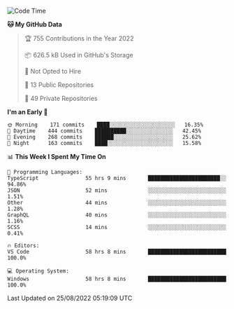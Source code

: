 <!--START_SECTION:waka-->
![Code Time](http://img.shields.io/badge/Code%20Time-2%2C877%20hrs%2051%20mins-blue)

**🐱 My GitHub Data** 

> 🏆 755 Contributions in the Year 2022
 > 
> 📦 626.5 kB Used in GitHub's Storage 
 > 
> 🚫 Not Opted to Hire
 > 
> 📜 13 Public Repositories 
 > 
> 🔑 49 Private Repositories  
 > 
**I'm an Early 🐤** 

```text
🌞 Morning    171 commits    ████░░░░░░░░░░░░░░░░░░░░░   16.35% 
🌆 Daytime    444 commits    ██████████░░░░░░░░░░░░░░░   42.45% 
🌃 Evening    268 commits    ██████░░░░░░░░░░░░░░░░░░░   25.62% 
🌙 Night      163 commits    ████░░░░░░░░░░░░░░░░░░░░░   15.58%

```


📊 **This Week I Spent My Time On** 

```text
💬 Programming Languages: 
TypeScript               55 hrs 9 mins       ███████████████████████░░   94.86% 
JSON                     52 mins             ░░░░░░░░░░░░░░░░░░░░░░░░░   1.51% 
Other                    44 mins             ░░░░░░░░░░░░░░░░░░░░░░░░░   1.28% 
GraphQL                  40 mins             ░░░░░░░░░░░░░░░░░░░░░░░░░   1.16% 
SCSS                     14 mins             ░░░░░░░░░░░░░░░░░░░░░░░░░   0.41%

🔥 Editors: 
VS Code                  58 hrs 8 mins       █████████████████████████   100.0%

💻 Operating System: 
Windows                  58 hrs 8 mins       █████████████████████████   100.0%

```


 Last Updated on 25/08/2022 05:19:09 UTC
<!--END_SECTION:waka-->

